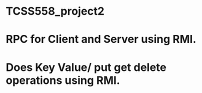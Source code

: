 # TCSS558_project2
# RPC for Client and Server using RMI.
# Does Key Value/ put get delete operations using RMI.

